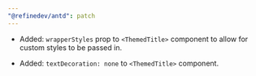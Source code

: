 ```yaml
---
"@refinedev/antd": patch
---
```


-   Added: `wrapperStyles` prop to `<ThemedTitle>` component to allow for custom styles to be passed in.

-   Added: `textDecoration: none` to `<ThemedTitle>` component.
